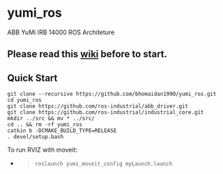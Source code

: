 # yumi_ros
ABB YuMi IRB 14000 ROS Architeture

## Please read this [wiki](https://github.com/kth-ros-pkg/yumi/wiki) before to start.

## Quick Start

```
git clone --recursive https://github.com/bhomaidan1990/yumi_ros.git
cd yumi_ros
git clone https://github.com/ros-industrial/abb_driver.git
git clone https://github.com/ros-industrial/industrial_core.git
mkdir ../src && mv * ../src/
cd .. && rm -rf yumi_ros
catkin b -DCMAKE_BUILD_TYPE=RELEASE
. devel/setup.bash
```

To run RVIZ with moveit:
- > `roslaunch yumi_moveit_config myLaunch.launch`
